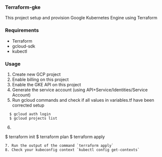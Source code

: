 ### Terraform-gke

This project setup and provision Google Kubernetes Engine using Terraform

### Requirements
- Terraform
- gcloud-sdk
- kubectl

### Usage
1. Create new GCP project
2. Enable billing on this project
3. Enable the GKE API on this project
4. Generate the service account (using API+Service/Identities/Service Account)
5. Run gcloud commands and check if all values in variables.tf have been corrected setup
```shell
  $ gcloud auth login
  $ gcloud projects list
```
6. ```shell
  $ terraform init
  $ terraform plan
  $ terraform apply
```
7. Run the output of the command `terraform apply`
8. Check your kubeconfig context `kubectl config get-contexts`
